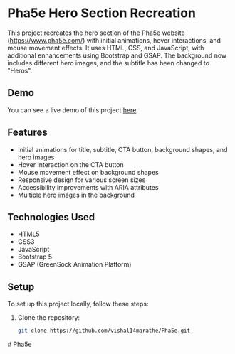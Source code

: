 # Pha5e Hero Section Recreation

This project recreates the hero section of the Pha5e website (https://www.pha5e.com/) with initial animations, hover interactions, and mouse movement effects. It uses HTML, CSS, and JavaScript, with additional enhancements using Bootstrap and GSAP. The background now includes different hero images, and the subtitle has been changed to "Heros".


## Demo

You can see a live demo of this project [here](https://vishal14marathe.github.io/Pha5e/).

## Features

- Initial animations for title, subtitle, CTA button, background shapes, and hero images
- Hover interaction on the CTA button
- Mouse movement effect on background shapes
- Responsive design for various screen sizes
- Accessibility improvements with ARIA attributes
- Multiple hero images in the background

## Technologies Used

- HTML5
- CSS3
- JavaScript
- Bootstrap 5
- GSAP (GreenSock Animation Platform)

## Setup

To set up this project locally, follow these steps:

1. Clone the repository:
   ```bash
   git clone https://github.com/vishal14marathe/Pha5e.git
#   P h a 5 e 
 
 